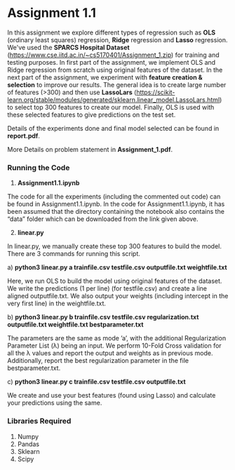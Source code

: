# Assignment 1.1

In this assignment we explore different types of regression such as **OLS** (ordinary least squares) regression, **Ridge** regression and **Lasso** regression.
We've used the **SPARCS Hospital Dataset** (https://www.cse.iitd.ac.in/~cs5170401/Assignment_1.zip) for training and testing purposes. In first part of the assignment, we implement OLS and Ridge regression from scratch using original features of the dataset. In the next part of the assignment, we experiment with **feature creation & selection** to improve our results. The general idea is to create large number of features (>300) and then use **LassoLars** (https://scikit-learn.org/stable/modules/generated/sklearn.linear_model.LassoLars.html) to select top 300 features to create our model. Finally, OLS is used with these selected features to give predictions on the test set. 

Details of the experiments done and final model selected can be found in **report.pdf**.

More Details on problem statement in **Assignment_1.pdf**.

### Running the Code

1. **Assignment1.1.ipynb**

The code for all the experiments (including the commented out code) can be found in Assignment1.1.ipynb. In the code for Assignment1.1.ipynb, it has been assumed that the directory containing the 
notebook also contains the “data” folder which can be downloaded from the link given above.

2. **linear.py**

In linear.py, we manually create these top 300 features to build the model. There are 3 commands for running this script.

a) **python3 linear.py a trainfile.csv testfile.csv outputfile.txt weightfile.txt**

Here, we run OLS to build the model using original features of the dataset. We write the predictions (1 per line) (for testfile.csv) and create a line aligned outputfile.txt. We also output your weights (including intercept in the very first line) in the weightfile.txt.

b) **python3 linear.py b trainfile.csv testfile.csv regularization.txt outputfile.txt weightfile.txt bestparameter.txt**

The parameters are the same as mode ’a’, with the additional Regularization Parameter List (λ) being an input. We perform 10-Fold Cross validation for all the λ values and report the output and weights as in previous mode. Additionally, report the best regularization parameter in the file bestparameter.txt.

c) **python3 linear.py c trainfile.csv testfile.csv outputfile.txt**

We create and use your best features (found using Lasso) and calculate your predictions using the same.

### Libraries Required

1. Numpy
2. Pandas
3. Sklearn
4. Scipy
